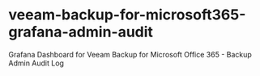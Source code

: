 # veeam-backup-for-microsoft365-grafana-admin-audit
 Grafana Dashboard for Veeam Backup for Microsoft Office 365 - Backup Admin Audit Log
